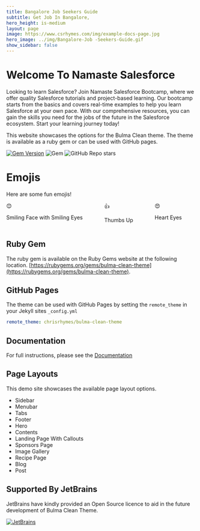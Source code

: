 ```yaml
---
title: Bangalore Job Seekers Guide
subtitle: Get Job In Bangalore, 
hero_height: is-medium
layout: page
image: https://www.csrhymes.com/img/example-docs-page.jpg
hero_image: ../img/Bangalore-Job -Seekers-Guide.gif
show_sidebar: false
---
```


# Welcome To Namaste Salesforce

Looking to learn Salesforce? Join Namaste Salesforce Bootcamp, where we offer quality Salesforce tutorials and project-based learning. Our bootcamp starts from the basics and covers real-time examples to help you learn Salesforce at your own pace. With our comprehensive resources, you can gain the skills you need for the jobs of the future in the Salesforce ecosystem. Start your learning journey today!

This website showcases the options for the Bulma Clean theme. The theme is available as a ruby gem or can be used with GitHub pages. 

[![Gem Version](https://badge.fury.io/rb/bulma-clean-theme.svg)](https://badge.fury.io/rb/bulma-clean-theme)
![Gem](https://img.shields.io/gem/dt/bulma-clean-theme.svg)
![GitHub Repo stars](https://img.shields.io/github/stars/chrisrhymes/bulma-clean-theme?style=social)

<div class="container">
  <h1 class="title has-text-centered">Emojis</h1>
  <p class="subtitle has-text-centered">Here are some fun emojis!</p>
  <div class="columns is-mobile is-centered">
    <div class="column has-text-centered">
      <span class="emoji is-size-3" role="img" aria-label="Smiling Face with Smiling Eyes">😊</span>
      <p class="is-size-5 has-text-weight-bold">Smiling Face with Smiling Eyes</p>
    </div>
    <div class="column has-text-centered">
      <span class="emoji is-size-4" role="img" aria-label="Thumbs Up">👍</span>
      <p class="is-size-5 has-text-weight-bold">Thumbs Up</p>
    </div>
    <div class="column has-text-centered">
      <span class="emoji is-size-5" role="img" aria-label="Heart Eyes">😍</span>
      <p class="is-size-5 has-text-weight-bold">Heart Eyes</p>
    </div>
  </div>
</div>



## Ruby Gem

The ruby gem is available on the Ruby Gems website at the following location. [https://rubygems.org/gems/bulma-clean-theme](https://rubygems.org/gems/bulma-clean-theme).

## GitHub Pages

The theme can be used with GitHub Pages by setting the `remote_theme` in your Jekyll sites `_config.yml`

```yml
remote_theme: chrisrhymes/bulma-clean-theme
```

## Documentation

For full instructions, please see the [Documentation](/bulma-clean-theme/docs/)

## Page Layouts

This demo site showcases the available page layout options. 

* Sidebar
* Menubar
* Tabs
* Footer
* Hero
* Contents
* Landing Page With Callouts
* Sponsors Page
* Image Gallery
* Recipe Page
* Blog
* Post

## Supported By JetBrains

JetBrains have kindly provided an Open Source licence to aid in the future development of Bulma Clean Theme.

[![JetBrains](img/jetbrains-variant-4.svg)](https://www.jetbrains.com/?from=bulma-clean-theme)
